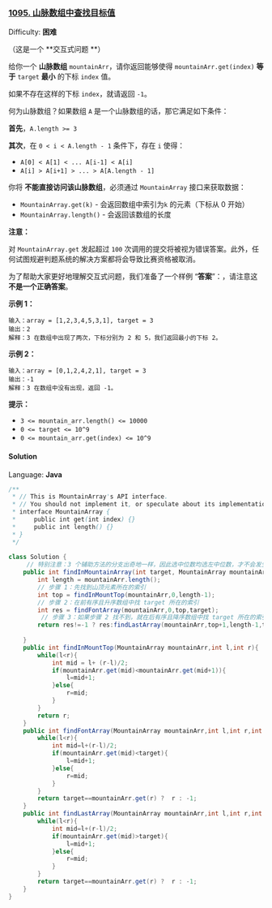 ### [1095\. 山脉数组中查找目标值](https://leetcode-cn.com/problems/find-in-mountain-array/)

Difficulty: **困难**


（这是一个 **交互式问题 **）

给你一个 **山脉数组** `mountainArr`，请你返回能够使得 `mountainArr.get(index)` **等于** `target` **最小** 的下标 `index` 值。

如果不存在这样的下标 `index`，就请返回 `-1`。

何为山脉数组？如果数组 `A` 是一个山脉数组的话，那它满足如下条件：

**首先**，`A.length >= 3`

**其次**，在 `0 < i < A.length - 1` 条件下，存在 `i` 使得：

*   `A[0] < A[1] < ... A[i-1] < A[i]`
*   `A[i] > A[i+1] > ... > A[A.length - 1]`

你将 **不能直接访问该山脉数组**，必须通过 `MountainArray` 接口来获取数据：

*   `MountainArray.get(k)` - 会返回数组中索引为`k` 的元素（下标从 0 开始）
*   `MountainArray.length()` - 会返回该数组的长度

**注意：**

对 `MountainArray.get` 发起超过 `100` 次调用的提交将被视为错误答案。此外，任何试图规避判题系统的解决方案都将会导致比赛资格被取消。

为了帮助大家更好地理解交互式问题，我们准备了一个样例 “**答案**”：，请注意这 **不是一个正确答案**。

**示例 1：**

```
输入：array = [1,2,3,4,5,3,1], target = 3
输出：2
解释：3 在数组中出现了两次，下标分别为 2 和 5，我们返回最小的下标 2。
```

**示例 2：**

```
输入：array = [0,1,2,4,2,1], target = 3
输出：-1
解释：3 在数组中没有出现，返回 -1。
```

**提示：**

*   `3 <= mountain_arr.length() <= 10000`
*   `0 <= target <= 10^9`
*   `0 <= mountain_arr.get(index) <= 10^9`


#### Solution

Language: **Java**

```java
​/**
 * // This is MountainArray's API interface.
 * // You should not implement it, or speculate about its implementation
 * interface MountainArray {
 *     public int get(int index) {}
 *     public int length() {}
 * }
 */
 
class Solution {
     // 特别注意：3 个辅助方法的分支出奇地一样，因此选中位数均选左中位数，才不会发生死循环
    public int findInMountainArray(int target, MountainArray mountainArr) {
        int length = mountainArr.length();
        // 步骤 1：先找到山顶元素所在的索引
        int top = findInMountTop(mountainArr,0,length-1);
        // 步骤 2：在前有序且升序数组中找 target 所在的索引
        int res = findFontArray(mountainArr,0,top,target);
         // 步骤 3：如果步骤 2 找不到，就在后有序且降序数组中找 target 所在的索引
        return res!=-1 ? res:findLastArray(mountainArr,top+1,length-1,target);
        
    }
    public int findInMountTop(MountainArray mountainArr,int l,int r){
        while(l<r){
            int mid = l+ (r-l)/2;
            if(mountainArr.get(mid)<mountainArr.get(mid+1)){
                l=mid+1;
            }else{
                r=mid;
            }
        }
        return r;
    }
    public int findFontArray(MountainArray mountainArr,int l,int r,int target){
        while(l<r){
            int mid=l+(r-l)/2;
            if(mountainArr.get(mid)<target){
                l=mid+1;
            }else{
                r=mid;
            }
        }
        return target==mountainArr.get(r) ?  r : -1;
    }
    public int findLastArray(MountainArray mountainArr,int l,int r,int target){
        while(l<r){
            int mid=l+(r-l)/2;
            if(mountainArr.get(mid)>target){
                l=mid+1;
            }else{
                r=mid;
            }
        }
        return target==mountainArr.get(r) ?  r : -1;
    }
}
```